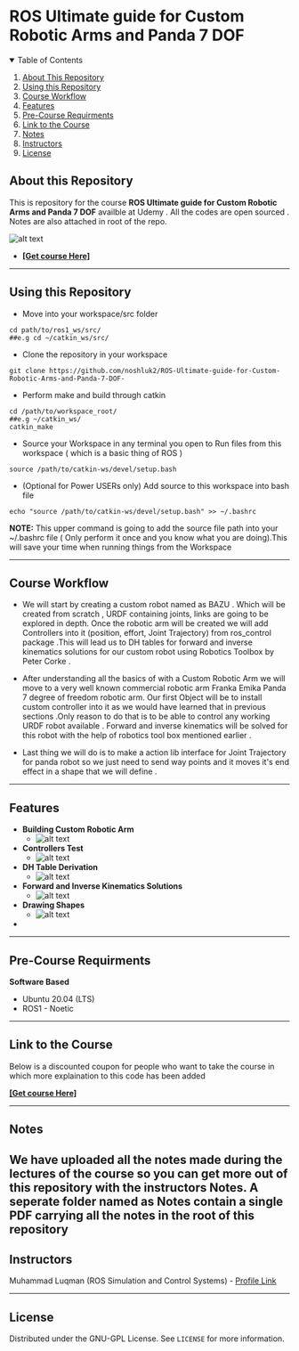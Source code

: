 # ROS Ultimate guide for Custom Robotic Arms and Panda 7 DOF

<details open="open">
  <summary>Table of Contents</summary>
  <ol>
    <li><a href="#About-this-Repository">About This Repository</a></li>
    <li><a href="#Using-this-Repository">Using this Repository</a></li>
    <li><a href="#Course-Workflow">Course Workflow</a></li>
    <li><a href="#Features">Features</a></li>
    <li><a href="#Pre-Course-Requirments">Pre-Course Requirments</a></li>
    <li><a href="#Link-to-the-Course">Link to the Course</a></li>
    <li><a href="#Notes">Notes</a></li>
    <li><a href="#Instructors">Instructors</a></li>
    <li><a href="#License">License</a></li>
  </ol>
</details>

## About this Repository
This is repository for the course **ROS Ultimate guide for Custom Robotic Arms and Panda 7 DOF** availble at Udemy . All the codes are open sourced . Notes are also attached in root of the repo.

 ![alt text](https://github.com/noshluk2/ROS-Ultimate-guide-for-Custom-Robotic-Arms-and-Panda-7-DOF-/blob/master/Images/mainCover.png)
- **[[Get course Here]](https://www.udemy.com/course/robotics-with-ros-build-robotic-arm-in-gazebo-and-moveit/?couponCode=GITHUB)**
----
## Using this Repository
* Move into your workspace/src folder
 ```
 cd path/to/ros1_ws/src/
##e.g cd ~/catkin_ws/src/
  ```
* Clone the repository in your workspace
```
git clone https://github.com/noshluk2/ROS-Ultimate-guide-for-Custom-Robotic-Arms-and-Panda-7-DOF-
```


* Perform make and build through catkin
 ```
 cd /path/to/workspace_root/
 ##e.g ~/catkin_ws/
 catkin_make
 ```
 
* Source your Workspace in any terminal you open to Run files from this workspace ( which is a basic thing of ROS )
```
source /path/to/catkin-ws/devel/setup.bash
```
- (Optional for Power USERs only) Add source to this workspace into bash file
 ```
echo "source /path/to/catkin-ws/devel/setup.bash" >> ~/.bashrc
 ```
  **NOTE:** This upper command is going to add the source file path into your ~/.bashrc file ( Only perform it once and you know what you are doing).This will save your time when running things from the Workspace

----
## Course Workflow
- We will start by creating a custom robot named as BAZU . Which will be created from scratch , URDF containing joints, links are going to be explored in depth. Once the robotic arm will be created we will add Controllers into it (position, effort, Joint Trajectory) from ros_control package .This will lead us to DH tables for forward and inverse kinematics solutions for our custom robot using Robotics Toolbox by Peter Corke .

- After understanding all the basics of with a Custom Robotic Arm we will move to a very well known commercial robotic arm Franka Emika Panda 7 degree of freedom robotic arm. Our first Object will be to install custom controller into it as we would have learned that in previous sections .Only reason to do that is to be able to control any working URDF robot available . Forward and inverse kinematics will be solved for this robot with the help of robotics tool box mentioned earlier .

- Last thing we will do is to make a action lib interface for Joint Trajectory for panda  robot so we just need to send way points and it moves it's end effect in a shape that we will define .


---
## Features
* **Building Custom Robotic Arm** 
  -  ![alt text](https://github.com/noshluk2/ROS-Ultimate-guide-for-Custom-Robotic-Arms-and-Panda-7-DOF-/blob/master/Images/bazu_urdf.gif)
* **Controllers Test** 
  -  ![alt text](https://github.com/noshluk2/ROS-Ultimate-guide-for-Custom-Robotic-Arms-and-Panda-7-DOF-/blob/master/Images/controller_test.gif)
* **DH Table Derivation** 
  -  ![alt text](https://github.com/noshluk2/ROS-Ultimate-guide-for-Custom-Robotic-Arms-and-Panda-7-DOF-/blob/master/Images/dh_table.gif)
* **Forward and Inverse Kinematics Solutions** 
  -  ![alt text](https://github.com/noshluk2/ROS-Ultimate-guide-for-Custom-Robotic-Arms-and-Panda-7-DOF-/blob/master/Images/fk_ik_.gif)
* **Drawing Shapes**
  - ![alt text](https://github.com/noshluk2/ROS-Ultimate-guide-for-Custom-Robotic-Arms-and-Panda-7-DOF-/blob/master/Images/panda_move.gif)
* 


----
## Pre-Course Requirments 

**Software Based**
* Ubuntu 20.04 (LTS)
* ROS1 - Noetic
---
## Link to the Course
Below is a discounted coupon for people who want to take the course in which more explaination to this code has been added

**[[Get course Here]](https://www.udemy.com/course/robotics-with-ros-build-robotic-arm-in-gazebo-and-moveit/?couponCode=GITHUB)**

----
## Notes
 We have uploaded all the notes made during the lectures of the course so you can get more out of this repository with the instructors Notes. A seperate folder named as **Notes** contain a single PDF carrying all the notes in the root of this repository
----

## Instructors

Muhammad Luqman (ROS Simulation and Control Systems) - [Profile Link](https://www.linkedin.com/in/muhammad-luqman-9b227a11b/)  

----
## License

Distributed under the GNU-GPL License. See `LICENSE` for more information.
